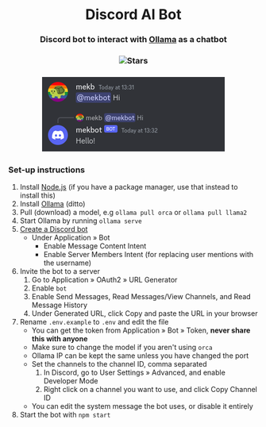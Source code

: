 <div align="center">
    <h1><a href="#"></a>Discord AI Bot</h1>
    <h3 align="center"><a href="#"></a>Discord bot to interact with <a href="https://github.com/jmorganca/ollama">Ollama</a> as a chatbot</h3>
    <h3><a href="#"></a><img alt="Stars" src="https://img.shields.io/github/stars/mekb-turtle/discord-ai-bot?display_name=tag&style=for-the-badge" /></h3>
    <h3><a href="#"></a><img alt="Discord chat with the bot" src="assets/screenshot.png" /></h3>
</div>

### Set-up instructions
1. Install [Node.js](https://nodejs.org) (if you have a package manager, use that instead to install this)
2. Install [Ollama](https://github.com/jmorganca/ollama) (ditto)
3. Pull (download) a model, e.g `ollama pull orca` or `ollama pull llama2`
4. Start Ollama by running `ollama serve`
5. [Create a Discord bot](https://discord.com/developers/applications)
    - Under Application » Bot
        - Enable Message Content Intent
        - Enable Server Members Intent (for replacing user mentions with the username)
6. Invite the bot to a server
    1. Go to Application » OAuth2 » URL Generator
    2. Enable `bot`
    3. Enable Send Messages, Read Messages/View Channels, and Read Message History
    4. Under Generated URL, click Copy and paste the URL in your browser
7. Rename `.env.example` to `.env` and edit the file
    - You can get the token from Application » Bot » Token, **never share this with anyone**
    - Make sure to change the model if you aren't using `orca`
    - Ollama IP can be kept the same unless you have changed the port
    - Set the channels to the channel ID, comma separated
        1. In Discord, go to User Settings » Advanced, and enable Developer Mode
        2. Right click on a channel you want to use, and click Copy Channel ID
    - You can edit the system message the bot uses, or disable it entirely
8. Start the bot with `npm start`
